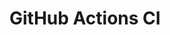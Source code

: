 # GitHub Actions CI










































































































































































































































































































































































































































































































































































